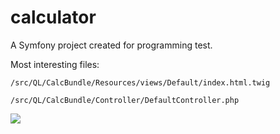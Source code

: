 calculator
==========
A Symfony project created for programming test.

Most interesting files:

`/src/QL/CalcBundle/Resources/views/Default/index.html.twig`

`/src/QL/CalcBundle/Controller/DefaultController.php`

<img src="http://i.imgur.com/FtDiN4X.png">



